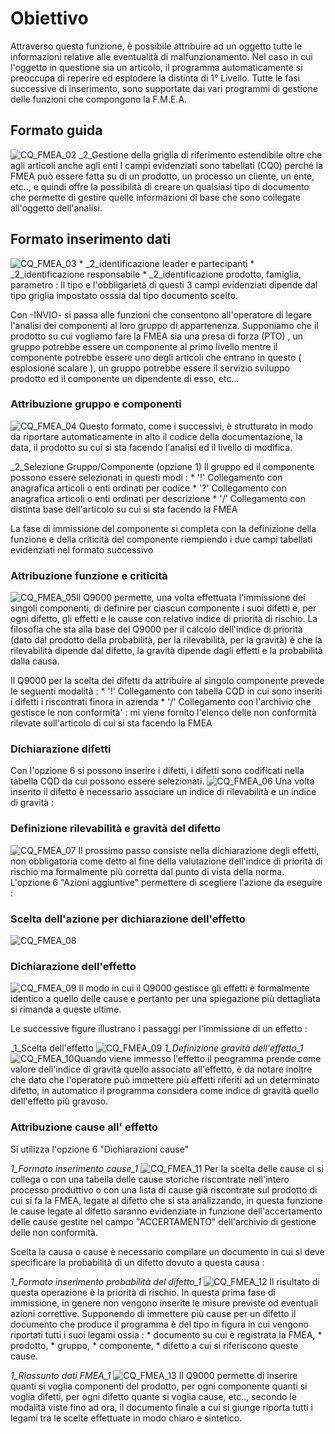 # Obiettivo
Attraverso questa funzione, è possibile attribuire ad un oggetto tutte le informazioni relative alle eventualità di malfunzionamento. Nel caso in cui l'oggetto in questione sia un articolo, il programma automaticamente si preoccupa di reperire ed esplodere la distinta di 1° Livello. Tutte le fasi successive di inserimento, sono supportate dai vari programmi di gestione delle funzioni che compongono la F.M.E.A.

## Formato guida
![CQ_FMEA_02](http://localhost:3000/immagini/MBDOC_OGG-P_CQFM10/CQ_FMEA_02.png)
_2_Gestione della griglia di riferimento estendibile oltre che agli articoli anche agli enti
I campi evidenziati sono tabellati (CQ0) perché la FMEA può essere fatta su di un prodotto, un processo un cliente, un ente, etc.., e quindi offre la possibilità di creare un qualsiasi tipo di documento che permette di gestire quelle informazioni di base che sono collegate all'oggetto dell'analisi.

## Formato inserimento dati
![CQ_FMEA_03](http://localhost:3000/immagini/MBDOC_OGG-P_CQFM10/CQ_FMEA_03.png) \* _2_identificazione leader e partecipanti
 \* _2_identificazione responsabile
 \* _2_identificazione prodotto, famiglia, parametro :  Il tipo e l'obbligarietà di questi 3 campi evidenziati dipende dal tipo griglia impostato osssia dal tipo documento scelto.

Con -INVIO- si passa alle funzioni che consentono all'operatore di legare l'analisi dei componenti al loro gruppo di appartenenza. Supponiamo che il prodotto su cui vogliamo fare la FMEA sia una presa di forza (PTO) , un gruppo potrebbe essere un componente al primo livello mentre il componente potrebbe essere uno degli articoli che entrano in questo ( esplosione scalare ), un gruppo potrebbe essere il servizio sviluppo prodotto  ed il componente un dipendente di esso, etc...

### Attribuzione gruppo e componenti
![CQ_FMEA_04](http://localhost:3000/immagini/MBDOC_OGG-P_CQFM10/CQ_FMEA_04.png)
Questo formato, come i successivi, è strutturato in modo da riportare automaticamente in alto il codice della documentazione, la data, il prodotto su cui si sta facendo l'analisi ed il livello di modifica.

_2_Selezione Gruppo/Componente (opzione 1)
Il gruppo ed il componente possono essere selezionati in questi modi : 
 \* '!'  Collegamento con anagrafica articoli o enti ordinati per  codice
 \* '?'  Collegamento con anagrafica articoli o enti ordinati per descrizione
 \* '/' Collegamento con distinta base dell'articolo su cui si sta facendo la FMEA

La fase di immissione del componente si completa con la definizione della funzione e della criticità del componente riempiendo i due campi tabellati evidenziati nel formato successivo

### Attribuzione funzione e criticità
![CQ_FMEA_05](http://localhost:3000/immagini/MBDOC_OGG-P_CQFM10/CQ_FMEA_05.png)Il Q9000 permette, una volta effettuata l'immissione dei singoli componenti, di definire per ciascun componente i suoi difetti e, per ogni difetto, gli effetti e le cause con relativo indice di priorità di rischio. La filosofia che sta alla base del Q9000 per il calcolo dell'indice di priorità (dato dal prodotto della probabilità, per la rilevabilità, per la gravità) è che la rilevabilità  dipende dal difetto, la gravità dipende dagli effetti e la probabilità dalla causa.

Il Q9000  per la scelta dei difetti da attribuire al singolo componente prevede le seguenti modalità : 
 \* '!' Collegamento con tabella CQD in cui sono inseriti i difetti i riscontrati finora in azienda
 \* '/'  Collegamento con l'archivio che gestisce le non conformità' :  mi viene fornito l'elenco delle non conformità rilevate sull'articolo di cui si sta facendo la FMEA

### Dichiarazione difetti
Con l'opzione 6 si possono inserire i difetti, i difetti sono codificati nella tabella CQD da cui possono essere selezionati.
![CQ_FMEA_06](http://localhost:3000/immagini/MBDOC_OGG-P_CQFM10/CQ_FMEA_06.png)
Una volta inserito il difetto è necessario associare un indice di rilevabilità e un indice di gravità : 

### Definizione rilevabilità e gravità del difetto
![CQ_FMEA_07](http://localhost:3000/immagini/MBDOC_OGG-P_CQFM10/CQ_FMEA_07.png)
Il prossimo passo consiste nella dichiarazione degli effetti, non obbligatoria come detto al fine della valutazione dell'indice di priorità di rischio ma formalmente più corretta dal punto di vista della norma. L'opzione 6 "Azioni aggiuntive" permettere di scegliere l'azione da eseguire : 

### Scelta dell'azione per dichiarazione dell'effetto
![CQ_FMEA_08](http://localhost:3000/immagini/MBDOC_OGG-P_CQFM10/CQ_FMEA_08.png)
### Dichiarazione dell'effetto
![CQ_FMEA_09](http://localhost:3000/immagini/MBDOC_OGG-P_CQFM10/CQ_FMEA_09.png)
Il modo in cui il Q9000 gestisce gli effetti è formalmente identico a quello delle cause e pertanto per una spiegazione più dettagliata si rimanda a queste ultime.

Le successive figure illustrano i passaggi per l'immissione di un effetto : 

_1_Scelta dell'effetto
![CQ_FMEA_09](http://localhost:3000/immagini/MBDOC_OGG-P_CQFM10/CQ_FMEA_09.png)
_1_Definizione gravità dell'effetto_1_
![CQ_FMEA_10](http://localhost:3000/immagini/MBDOC_OGG-P_CQFM10/CQ_FMEA_10.png)Quando viene immesso l'effetto il peogramma prende come valore dell'indice di gravità quello associato all'effetto, è da notare inoltre che dato che l'operatore può immettere più effetti riferiti ad un determinato difetto, in automatico il programma considera come indice di gravità quello dell'effetto più gravoso.

### Attribuzione cause all' effetto
Si utilizza l'opzione 6 "Dichiarazioni cause"

_1_Formato inserimento cause_1_
![CQ_FMEA_11](http://localhost:3000/immagini/MBDOC_OGG-P_CQFM10/CQ_FMEA_11.png)
Per la scelta delle cause ci si collega o con una tabella delle cause storiche riscontrate nell'intero processo produttivo o con una lista di cause già riscontrate sul prodotto di cui si fa la FMEA, legate al difetto che si sta analizzando, in questa funzione le cause legate al difetto saranno evidenziate in funzione dell'accertamento delle cause gestite nel campo "ACCERTAMENTO" dell'archivio di gestione delle non conformità.

Scelta la causa o cause è necessario compilare un documento in cui si deve specificare la probabilità di un difetto dovuto a questa causa : 

_1_Formato inserimento probabilità del difetto_1_
![CQ_FMEA_12](http://localhost:3000/immagini/MBDOC_OGG-P_CQFM10/CQ_FMEA_12.png)
Il risultato di questa operazione è la priorità di rischio.
In questa prima fase di immissione, in genere non vengono inserite le misure previste od eventuali azioni correttive.
Supponendo di immettere più cause per un difetto il documento che produce il programma è del tipo in figura in cui vengono riportati tutti i suoi legami ossia : 
 \* documento su cui è registrata la FMEA,
 \* prodotto,
 \* gruppo,
 \* componente,
 \* difetto a cui si riferiscono queste cause.

_1_Riassunto dati FMEA_1_
![CQ_FMEA_13](http://localhost:3000/immagini/MBDOC_OGG-P_CQFM10/CQ_FMEA_13.png)
Il Q9000 permette di inserire quanti si voglia componenti del prodotto, per ogni componente quanti si voglia difetti, per ogni difetto quante si voglia cause, etc.., secondo le modalità viste fino ad ora, il documento finale a cui si giunge riporta tutti i legami tra le scelte effettuate in modo chiaro e sintetico.
